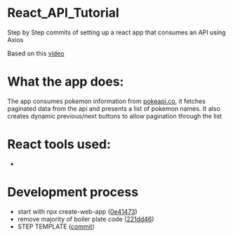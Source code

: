 # React_API_Tutorial
Step by Step commits of setting up a react app that consumes an API using Axios

Based on this [video](https://www.youtube.com/watch?v=o3ZUc7zH8BE&list=PLZlA0Gpn_vH_NT5zPVp18nGe_W9LqBDQK&index=3&ab_channel=WebDevSimplified) 

# What the app does: 
The app consumes pokemon information from [pokeapi.co](https://pokeapi.co/), it fetches paginated data from the api and presents a list of pokemon names.
It also creates dynamic previous/next buttons to allow pagination through the list

# React tools used: 
*


# Development process 

* start with npx create-web-app ([0e41473](https://github.com/blotty23/React_API_Tutorial/commit/0e41473a13a9ffa2ba5f7b6b9d5d069b29e46d37))
* remove majority of boiler plate code ([221dd46](https://github.com/blotty23/React_API_Tutorial/commit/221dd46aba262c86a08743ff7493df873cec1605))
* STEP TEMPLATE ([commit](commitaddress))
